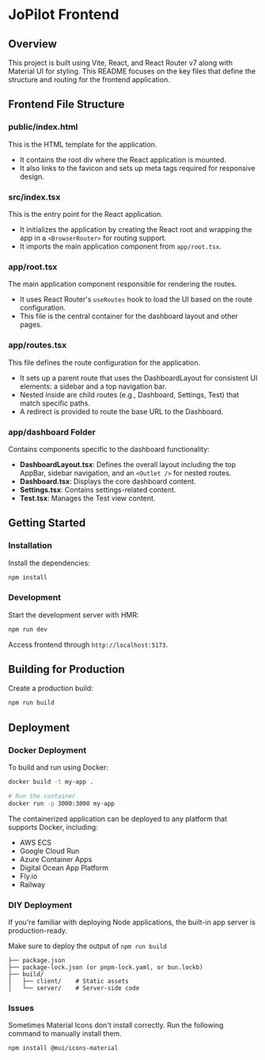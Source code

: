 # JoPilot Frontend

## Overview

This project is built using Vite, React, and React Router v7 along with Material UI for styling. This README focuses on the key files that define the structure and routing for the frontend application.

## Frontend File Structure

### public/index.html

This is the HTML template for the application.  
- It contains the root div where the React application is mounted.
- It also links to the favicon and sets up meta tags required for responsive design.

### src/index.tsx

This is the entry point for the React application.  
- It initializes the application by creating the React root and wrapping the app in a `<BrowserRouter>` for routing support.
- It imports the main application component from `app/root.tsx`.

### app/root.tsx

The main application component responsible for rendering the routes.  
- It uses React Router's `useRoutes` hook to load the UI based on the route configuration.
- This file is the central container for the dashboard layout and other pages.

### app/routes.tsx

This file defines the route configuration for the application.  
- It sets up a parent route that uses the DashboardLayout for consistent UI elements: a sidebar and a top navigation bar.
- Nested inside are child routes (e.g., Dashboard, Settings, Test) that match specific paths.
- A redirect is provided to route the base URL to the Dashboard.

### app/dashboard Folder

Contains components specific to the dashboard functionality:
- **DashboardLayout.tsx**: Defines the overall layout including the top AppBar, sidebar navigation, and an `<Outlet />` for nested routes.
- **Dashboard.tsx**: Displays the core dashboard content.
- **Settings.tsx**: Contains settings-related content.
- **Test.tsx**: Manages the Test view content.

## Getting Started

### Installation

Install the dependencies:

```bash
npm install
```

### Development

Start the development server with HMR:

```bash
npm run dev
```

Access frontend through `http://localhost:5173`.

## Building for Production

Create a production build:

```bash
npm run build
```

## Deployment

### Docker Deployment

To build and run using Docker:

```bash
docker build -t my-app .

# Run the container
docker run -p 3000:3000 my-app
```

The containerized application can be deployed to any platform that supports Docker, including:

- AWS ECS
- Google Cloud Run
- Azure Container Apps
- Digital Ocean App Platform
- Fly.io
- Railway

### DIY Deployment

If you're familiar with deploying Node applications, the built-in app server is production-ready.

Make sure to deploy the output of `npm run build`

```
├── package.json
├── package-lock.json (or pnpm-lock.yaml, or bun.lockb)
├── build/
│   ├── client/    # Static assets
│   └── server/    # Server-side code
```

### Issues

Sometimes Material Icons don't install correctly.
Run the following command to manually install them.
```sh
npm install @mui/icons-material
```
